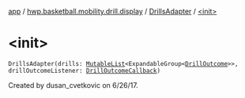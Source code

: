 [app](../../index.md) / [hwp.basketball.mobility.drill.display](../index.md) / [DrillsAdapter](index.md) / [&lt;init&gt;](.)

# &lt;init&gt;

`DrillsAdapter(drills: `[`MutableList`](https://kotlinlang.org/api/latest/jvm/stdlib/kotlin.collections/-mutable-list/index.html)`<ExpandableGroup<`[`DrillOutcome`](../../hwp.basketball.mobility.entitiy.drills.outcomes/-drill-outcome/index.md)`>>, drillOutcomeListener: `[`DrillOutcomeCallback`](../-drill-list-activity-contract/-drill-outcome-callback/index.md)`)`

Created by dusan_cvetkovic on 6/26/17.

